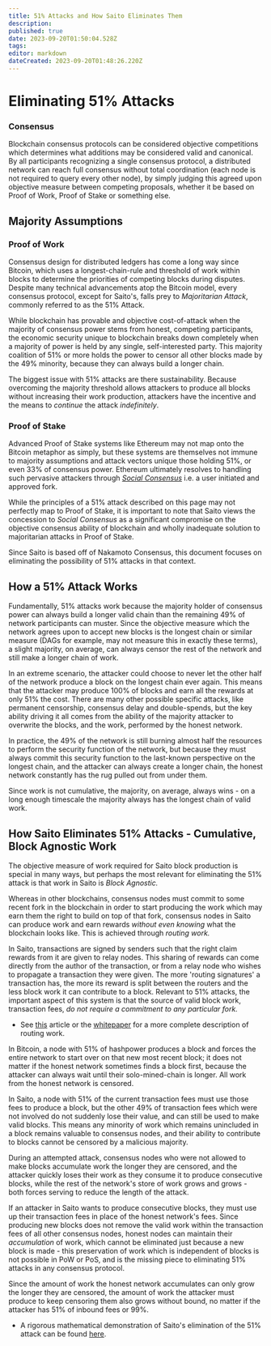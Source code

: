 ```yaml
---
title: 51% Attacks and How Saito Eliminates Them
description: 
published: true
date: 2023-09-20T01:50:04.528Z
tags: 
editor: markdown
dateCreated: 2023-09-20T01:48:26.220Z
---
```


# Eliminating 51% Attacks

### Consensus

Blockchain consensus protocols can be considered objective competitions which determines what additions may be considered valid and canonical. By all participants recognizing a single consensus protocol, a distributed network can reach full consensus without total coordination (each node is not required to query every other node), by simply judging this agreed upon objective measure between competing proposals, whether it be based on Proof of Work, Proof of Stake or something else.

## Majority Assumptions

### Proof of Work

Consensus design for distributed ledgers has come a long way since Bitcoin, which uses a longest-chain-rule and threshold of work within blocks to determine the priorities of competing blocks during disputes. Despite many technical advancements  atop the Bitcoin model, every consensus protocol, except for Saito's, falls prey to *Majoritarian Attack*, commonly referred to as the 51% Attack. 

While blockchain has provable and objective cost-of-attack when the majority of consensus power stems from honest, competing participants, the economic security unique to blockchain breaks down completely when a majority of power is held by any single, self-interested party. This majority coalition of 51% or more holds the power to censor all other blocks made by the 49% minority, because they can always build a longer chain.

The biggest issue with 51% attacks are there sustainability. Because overcoming the majority threshold allows attackers to produce all blocks without increasing their work production, attackers have the incentive and the means to *continue* the attack *indefinitely*.

### Proof of Stake

Advanced Proof of Stake systems like Ethereum may not map onto the Bitcoin metaphor as simply, but these systems are themselves not immune to majority assumptions and attack vectors unique those holding 51%, or even 33% of consensus power. Ethereum ultimately resolves to handling such pervasive attackers through *[Social Consensus](https://ethereum.org/en/developers/docs/consensus-mechanisms/pos/attack-and-defense/#people-the-last-line-of-defense)* i.e. a user initiated and approved fork.

While the principles of a 51% attack described on this page may not perfectly map to Proof of Stake, it is important to note that Saito views the concession to *Social Consensus* as a significant compromise on the objective consensus ability of blockchain and wholly inadequate solution to majoritarian attacks in Proof of Stake.

Since Saito is based off of Nakamoto Consensus, this document focuses on eliminating the possibility of 51% attacks in that context.

## How a 51% Attack Works

Fundamentally, 51% attacks work because the majority holder of consensus power can always build a longer valid chain than the remaining 49% of network participants can muster. Since the objective measure which the network agrees upon to accept new blocks is the longest chain or similar measure (DAGs for example, may not measure this in exactly these terms), a slight majority, on average, can always censor the rest of the network and still make a longer chain of work.

In an extreme scenario, the attacker could choose to never let the other half of the network produce a block on the longest chain ever again. This means that the attacker may produce 100% of blocks and earn all the rewards at only 51% the cost. There are many other possible specific attacks, like permanent censorship, consensus delay and double-spends, but the key ability driving it all comes from the ability of the majority attacker to overwrite the blocks, and the work, performed by the honest network.

In practice, the 49% of the network is still burning almost half the resources to perform the security function of the network, but because they must always commit this security function to the last-known perspective on the longest chain, and the attacker can always create a longer chain, the honest network constantly has the rug pulled out from under them.

Since work is not cumulative, the majority, on average, always wins - on a long enough timescale the majority always has the longest chain of valid work.

## How Saito Eliminates 51% Attacks - Cumulative, Block Agnostic Work

The objective measure of work required for Saito block production is special in many ways, but perhaps the most relevant for eliminating the 51% attack is that work in Saito is *Block Agnostic.*

Whereas in other blockchains, consensus nodes must commit to some recent fork in the blockchain in order to start producing the work which may earn them the right to build on top of that fork, consensus nodes in Saito can produce work and earn rewards *without even knowing* what the blockchain looks like. This is achieved through *routing work.*

In Saito, transactions are signed by senders such that the right claim rewards from it are given to relay nodes. This sharing of rewards can come directly from the author of the transaction, or from a relay node who wishes to propagate a transaction they were given. The more 'routing signatures' a transaction has, the more its reward is split between the routers and the less block work it can contribute to a block. Relevant to 51% attacks, the important aspect of this system is that the source of valid block work, transaction fees, *do not require a commitment to any particular fork.*

- See [this](https://wiki.saito.io/en/consensus) article or the [whitepaper](https://saito.io/saito-whitepaper.pdf) for a more complete description of routing work.

In Bitcoin, a node with 51% of hashpower produces a block and forces the entire network to start over on that new most recent block; it does not matter if the honest network sometimes finds a block first, because the attacker can always wait until their solo-mined-chain is longer. All work from the honest network is censored.

In Saito, a node with 51% of the current transaction fees must use those fees to produce a block, but the other 49% of transaction fees which were not involved do not suddenly lose their value, and can still be used to make valid blocks. This means any minority of work which remains unincluded in a block remains valuable to consensus nodes, and their ability to contribute to blocks cannot be censored by a malicious majority.

During an attempted attack, consensus nodes who were not allowed to make blocks accumulate work the longer they are censored, and the attacker quickly loses their work as they consume it to produce consecutive blocks, while the rest of the network's store of work grows and grows - both forces serving to reduce the length of the attack.

If an attacker in Saito wants to produce consecutive blocks, they must use up their transaction fees in place of the honest network's fees. Since producing new blocks does not remove the valid work within the transaction fees of all other consensus nodes, honest nodes can maintain their *accumulation* of work, which cannot be eliminated just because a new block is made - this preservation of work which is independent of blocks is not possible in PoW or PoS, and is the missing piece to eliminating 51% attacks in any consensus protocol.

Since the amount of work the honest network accumulates can only grow the longer they are censored, the amount of work the attacker must produce to keep censoring them also grows without bound, no matter if the attacker has 51% of inbound fees or 99%.

- A rigorous mathematical demonstration of Saito's elimination of the 51% attack can be found [here](https://wiki.saito.io/consensus/math).